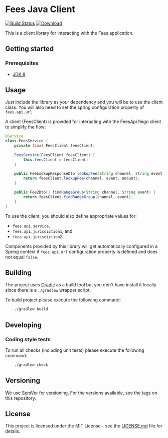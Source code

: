 # Fees Java Client

[![Build Status](https://travis-ci.com/hmcts/fees-java-client.svg?branch=master)](https://travis-ci.com/hmcts/fees-java-client)
[ ![Download](https://api.bintray.com/packages/hmcts/hmcts-maven/fees-client/images/download.svg) ](https://bintray.com/hmcts/hmcts-maven/fees-client/_latestVersion)

This is a client library for interacting with the Fees application.

## Getting started

### Prerequisites

- [JDK 8](https://www.oracle.com/java)

## Usage

Just include the library as your dependency and you will be to use the client class.
You will also need to set the spring configuration property of `fees.api.url`

A client (FeesClient) is provided for interacting with the FeesApi feign client to simplify the flow:
```java
@Service
class FeesService {
    private final FeesClient feesClient;
    
    FeesService(FeesClient feesClient) {
        this.feesClient = feesClient;
    }
    
    public FeeLookupResponseDto lookupFee(String channel, String event, BigDecimal amount) {
        return feesClient.lookupFee(channel, event, amount);
    }

    public Fee2Dto[] findRangeGroup(String channel, String event) {
        return feesClient.findRangeGroup(channel, event);
    }
}
```

To use the client, you should also define appropriate values for:
- `fees.api.service`,
- `fees.api.jurisdiction1`, and
- `fees.api.jurisdiction2`.

Components provided by this library will get automatically configured in a Spring context if `fees.api.url` configuration property is defined and does not equal `false`. 

## Building

The project uses [Gradle](https://gradle.org) as a build tool but you don't have install it locally since there is a
`./gradlew` wrapper script.  

To build project please execute the following command:

```bash
    ./gradlew build
```

## Developing

### Coding style tests

To run all checks (including unit tests) please execute the following command:

```bash
    ./gradlew check
```

## Versioning

We use [SemVer](http://semver.org/) for versioning.
For the versions available, see the tags on this repository.

## License

This project is licensed under the MIT License - see the [LICENSE.md](LICENSE.md) file for details.
